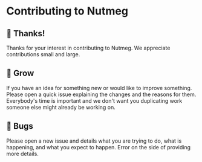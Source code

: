 Contributing to Nutmeg
====

👏 Thanks!
----

Thanks for your interest in contributing to Nutmeg. We appreciate contributions small and large.

🌱 Grow
----

If you have an idea for something new or would like to improve something. Please open a quick issue explaining the changes and the reasons for them. Everybody's time is important and we don't want you duplicating work someone else might already be working on.

🐛 Bugs
----

Please open a new issue and details what you are trying to do, what is happening, and what you expect to happen. Error on the side of providing more details.

